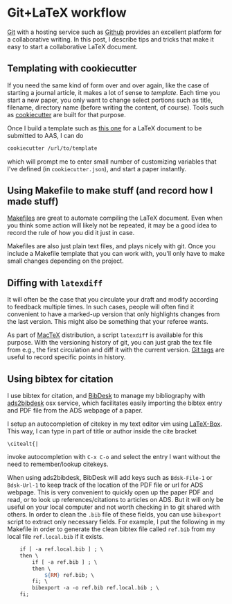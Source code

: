 # Git+LaTeX workflow

[Git](https://git-scm.com/) with a hosting service such as [Github](https://github.com) provides an excellent platform for a collaborative writing. In this post, I describe tips and tricks that make it easy to start a collaborative LaTeX document.

## Templating with cookiecutter

If you need the same kind of form over and over again, like the case of starting a journal article, it makes a lot of sense to _template_. Each time you start a new paper, you only want to change select portions such as title, filename, directory name (before writing the content, of course). Tools such as [cookiecutter](https://github.com/audreyr/cookiecutter) are built for that purpose.

Once I build a template such as [this one](https://github.com/smoh/cookiecutter-aasdraft) for a LaTeX document to be submitted to AAS, I can do

```sh
cookiecutter /url/to/template
```
which will prompt me to enter small number of customizing variables that I've defined (in `cookiecutter.json`), and start a paper instantly.

## Using Makefile to make stuff (and record how I made stuff)

[Makefiles](https://www.gnu.org/software/make/manual/make.html) are great to automate compiling the LaTeX document. Even when you think some action will likely not be repeated, it may be a good idea to record the rule of how you did it just in case.

Makefiles are also just plain text files, and plays nicely with git. Once you include a Makefile template that you can work with, you'll only have to make small changes depending on the project.

## Diffing with `latexdiff`

It will often be the case that you circulate your draft and modify according to feedback multiple times. In such cases, people will often find it convenient to have a marked-up version that only highlights changes from the last version. This might also be something that your referee wants.

As part of [MacTeX](http://www.tug.org/mactex/) distribution, a script `latexdiff` is available for this purpose. With the versioning history of git, you can just grab the tex file from e.g., the first circulation and diff it with the current version. [Git tags](https://git-scm.com/book/en/v2/Git-Basics-Tagging) are useful to record specific points in history.

## Using bibtex for citation

I use bibtex for citation, and [BibDesk](http://bibdesk.sourceforge.net/) to manage my bibliography with [ads2bibdesk](https://github.com/jonathansick/ads_bibdesk) osx service, which facilitates easily importing the bibtex entry and PDF file from the ADS webpage of a paper.

I setup an autocompletion of citekey in my text editor vim using [LaTeX-Box](https://github.com/LaTeX-Box-Team/LaTeX-Box). This way, I can type in part of title or author inside the cite bracket

```
\citealt{|
```
invoke autocompletion with `C-x C-o` and select the entry I want without the need to remember/lookup citekeys.

When using ads2bibdesk, BibDesk will add keys such as `Bdsk-File-1` or `Bdsk-Url-1` to keep track of the location of the PDF file or url for ADS webpage. This is very convenient to quickly open up the paper PDF and read, or to look up references/citations to articles on ADS. But it will only be useful on your local computer and not worth checking in to git shared with others. In order to clean the `.bib` file of these fields, you can use `bibexport` script to extract only necessary fields. For example, I put the following in my Makefile in order to generate the clean bibtex file called `ref.bib` from my local file `ref.local.bib` if it exists.

```Makefile
	if [ -a ref.local.bib ] ; \
	then \
		if [ -a ref.bib ] ; \
		then \
			${RM} ref.bib; \
		fi; \
		bibexport -a -o ref.bib ref.local.bib ; \
	fi;
```
